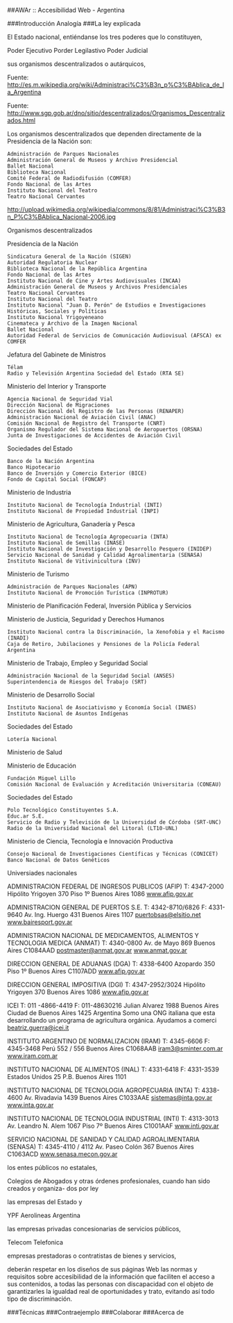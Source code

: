 ##AWAr :: Accesibilidad Web - Argentina

###Introducción
Analogía
###La ley explicada

 El Estado nacional, entiéndanse los tres poderes que lo constituyen, 

Poder Ejecutivo
Porder Legilastivo 
Poder Judicial

sus organismos descentralizados o autárquicos, 

Fuente: http://es.m.wikipedia.org/wiki/Administraci%C3%B3n_p%C3%BAblica_de_la_Argentina

Fuente: http://www.sgp.gob.ar/dno/sitio/descentralizados/Organismos_Descentralizados.html

Los organismos descentralizados que dependen directamente de la Presidencia de la Nación son:

    Administración de Parques Nacionales
    Administración General de Museos y Archivo Presidencial
    Ballet Nacional
    Biblioteca Nacional
    Comité Federal de Radiodifusión (COMFER)
    Fondo Nacional de las Artes
    Instituto Nacional del Teatro
    Teatro Nacional Cervantes


http://upload.wikimedia.org/wikipedia/commons/8/81/Administraci%C3%B3n_P%C3%BAblica_Nacional-2006.jpg


Organismos descentralizados

Presidencia de la Nación

    Sindicatura General de la Nación (SIGEN)
    Autoridad Regulatoria Nuclear
    Biblioteca Nacional de la República Argentina
    Fondo Nacional de las Artes
    Instituto Nacional de Cine y Artes Audiovisuales (INCAA)
    Administración General de Museos y Archivos Presidenciales
    Teatro Nacional Cervantes
    Instituto Nacional del Teatro
    Instituto Nacional "Juan D. Perón" de Estudios e Investigaciones Históricas, Sociales y Políticas
    Instituto Nacional Yrigoyeneano
    Cinemateca y Archivo de la Imagen Nacional
    Ballet Nacional
    Autoridad Federal de Servicios de Comunicación Audiovisual (AFSCA) ex COMFER

Jefatura del Gabinete de Ministros

    Télam
    Radio y Televisión Argentina Sociedad del Estado (RTA SE)

Ministerio del Interior y Transporte

    Agencia Nacional de Seguridad Vial
    Dirección Nacional de Migraciones
    Dirección Nacional del Registro de las Personas (RENAPER)
    Administración Nacional de Aviación Civil (ANAC)
    Comisión Nacional de Registro del Transporte (CNRT)
    Organismo Regulador del Sistema Nacional de Aeropuertos (ORSNA)
    Junta de Investigaciones de Accidentes de Aviación Civil

Sociedades del Estado

    Banco de la Nación Argentina
    Banco Hipotecario
    Banco de Inversión y Comercio Exterior (BICE)
    Fondo de Capital Social (FONCAP)

Ministerio de Industria

    Instituto Nacional de Tecnología Industrial (INTI)
    Instituto Nacional de Propiedad Industrial (INPI)

Ministerio de Agricultura, Ganadería y Pesca

    Instituto Nacional de Tecnología Agropecuaria (INTA)
    Instituto Nacional de Semillas (INASE)
    Instituto Nacional de Investigación y Desarrollo Pesquero (INIDEP)
    Servicio Nacional de Sanidad y Calidad Agroalimentaria (SENASA)
    Instituto Nacional de Vitivinicultura (INV)

Ministerio de Turismo

    Administración de Parques Nacionales (APN)
    Instituto Nacional de Promoción Turística (INPROTUR)

Ministerio de Planificación Federal, Inversión Pública y Servicios

Ministerio de Justicia, Seguridad y Derechos Humanos

    Instituto Nacional contra la Discriminación, la Xenofobia y el Racismo (INADI)
    Caja de Retiro, Jubilaciones y Pensiones de la Policía Federal Argentina

Ministerio de Trabajo, Empleo y Seguridad Social

    Administración Nacional de la Seguridad Social (ANSES)
    Superintendencia de Riesgos del Trabajo (SRT)

Ministerio de Desarrollo Social

    Instituto Nacional de Asociativismo y Economía Social (INAES)
    Instituto Nacional de Asuntos Indígenas

Sociedades del Estado

    Lotería Nacional

Ministerio de Salud

Ministerio de Educación

    Fundación Miguel Lillo
    Comisión Nacional de Evaluación y Acreditación Universitaria (CONEAU)

Sociedades del Estado

    Polo Tecnológico Constituyentes S.A.
    Educ.ar S.E.
    Servicio de Radio y Televisión de la Universidad de Córdoba (SRT-UNC)
    Radio de la Universidad Nacional del Litoral (LT10-UNL)

Ministerio de Ciencia, Tecnología e Innovación Productiva

    Consejo Nacional de Investigaciones Científicas y Técnicas (CONICET)
    Banco Nacional de Datos Genéticos


Universiades nacionales

 ADMINISTRACION FEDERAL DE INGRESOS PUBLICOS (AFIP)
T: 4347-2000
Hipólito Yrigoyen 370 Piso 1º
Buenos Aires
1086
www.afip.gov.ar
 
 
ADMINISTRACION GENERAL DE PUERTOS S.E.
T: 4342-8710/6826
F: 4331-9640
Av. Ing. Huergo 431
Buenos Aires
1107
puertobsas@elsitio.net
www.bairesport.gov.ar
 
 
ADMINISTRACION NACIONAL DE MEDICAMENTOS, ALIMENTOS Y TECNOLOGIA MEDICA (ANMAT)
T: 4340-0800
Av. de Mayo 869
Buenos Aires
C1084AAD
postmaster@anmat.gov.ar
www.anmat.gov.ar
 
 
DIRECCION GENERAL DE ADUANAS (DGA)
T: 4338-6400
Azopardo 350 Piso 1º
Buenos Aires
C1107ADD
www.afip.gov.ar
 
 
DIRECCION GENERAL IMPOSITIVA (DGI)
T: 4347-2952/3024
Hipólito Yrigoyen 370
Buenos Aires
1086
www.afip.gov.ar
 
 
ICEI
T: 011 -4866-4419
F: 011-48630216
Julian Alvarez 1988
Buenos Aires
Ciudad de Buenos Aires
1425
Argentina
Somo una ONG italiana que esta desarrollando un programa de agricultura orgánica. Ayudamos a comerci
beatriz.guerra@icei.it
 
 
INSTITUTO ARGENTINO DE NORMALIZACION (IRAM)
T: 4345-6606
F: 4345-3468
Perú 552 / 556
Buenos Aires
C1068AAB
iram3@sminter.com.ar
www.iram.com.ar
 
 
INSTITUTO NACIONAL DE ALIMENTOS (INAL)
T: 4331-6418
F: 4331-3539
Estados Unidos 25 P.B.
Buenos Aires
1101
 
 
INSTITUTO NACIONAL DE TECNOLOGIA AGROPECUARIA (INTA)
T: 4338-4600
Av. Rivadavia 1439
Buenos Aires
C1033AAE
sistemas@inta.gov.ar
www.inta.gov.ar
 
 
INSTITUTO NACIONAL DE TECNOLOGIA INDUSTRIAL (INTI)
T: 4313-3013
Av. Leandro N. Alem 1067 Piso 7º
Buenos Aires
C1001AAF
www.inti.gov.ar
 
 
SERVICIO NACIONAL DE SANIDAD Y CALIDAD AGROALIMENTARIA (SENASA)
T: 4345-4110 / 4112
Av. Paseo Colón 367
Buenos Aires
C1063ACD
www.senasa.mecon.gov.ar



los entes públicos no estatales, 

Colegios de
Abogados y otras órdenes profesionales, cuando han sido creados y organiza-
dos por ley


las empresas del Estado y 

YPF
Aerolineas Argentina

las empresas privadas concesionarias de servicios públicos, 

Telecom
Telefonica


empresas prestadoras o contratistas de bienes y servicios, 


deberán respetar en los diseños de sus páginas Web las normas y requisitos sobre accesibilidad de la información que faciliten el acceso a sus contenidos, a todas las personas con discapacidad con el objeto de garantizarles la igualdad real de oportunidades y trato, evitando así todo tipo de discriminación.


###Técnicas 
###Contraejemplo
###Colaborar
###Acerca de



